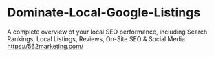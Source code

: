 # Dominate-Local-Google-Listings


A complete overview of your local SEO performance, including Search Rankings, Local Listings, Reviews, On-Site SEO & Social Media.
https://562marketing.com/
